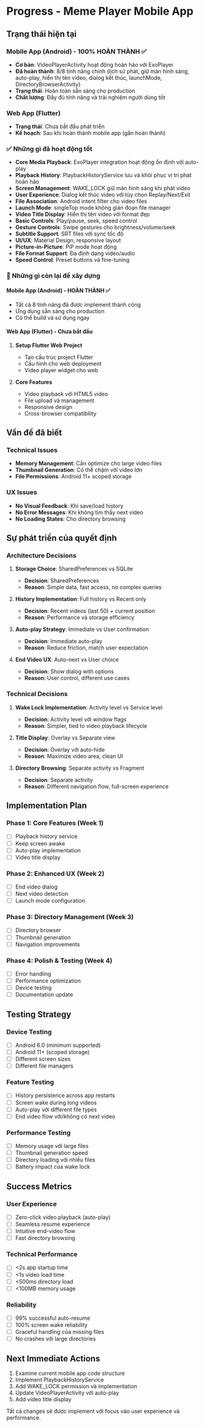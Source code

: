 # Progress - Meme Player Mobile App

## Trạng thái hiện tại

### Mobile App (Android) - 100% HOÀN THÀNH ✅
- **Cơ bản**: VideoPlayerActivity hoạt động hoàn hảo với ExoPlayer
- **Đã hoàn thành**: 8/8 tính năng chính (lịch sử phát, giữ màn hình sáng, auto-play, hiển thị tên video, dialog kết thúc, launchMode, DirectoryBrowserActivity)
- **Trạng thái**: Hoàn toàn sẵn sàng cho production
- **Chất lượng**: Đầy đủ tính năng và trải nghiệm người dùng tốt

### Web App (Flutter)
- **Trạng thái**: Chưa bắt đầu phát triển
- **Kế hoạch**: Sau khi hoàn thành mobile app (gần hoàn thành)

### ✅ Những gì đã hoạt động tốt
- **Core Media Playback**: ExoPlayer integration hoạt động ổn định với auto-play
- **Playback History**: PlaybackHistoryService lưu và khôi phục vị trí phát hoàn hảo
- **Screen Management**: WAKE_LOCK giữ màn hình sáng khi phát video
- **User Experience**: Dialog kết thúc video với tùy chọn Replay/Next/Exit
- **File Association**: Android intent filter cho video files
- **Launch Mode**: singleTop mode không gián đoạn file manager
- **Video Title Display**: Hiển thị tên video với format đẹp
- **Basic Controls**: Play/pause, seek, speed control
- **Gesture Controls**: Swipe gestures cho brightness/volume/seek
- **Subtitle Support**: SRT files với sync tốc độ
- **UI/UX**: Material Design, responsive layout
- **Picture-in-Picture**: PiP mode hoạt động
- **File Format Support**: Đa định dạng video/audio
- **Speed Control**: Preset buttons và fine-tuning

### 🔄 Những gì còn lại để xây dựng

#### Mobile App (Android) - HOÀN THÀNH ✅
- Tất cả 8 tính năng đã được implement thành công
- Ứng dụng sẵn sàng cho production
- Có thể build và sử dụng ngay

#### Web App (Flutter) - Chưa bắt đầu
1. **Setup Flutter Web Project**
   - Tạo cấu trúc project Flutter
   - Cấu hình cho web deployment
   - Video player widget cho web

2. **Core Features**
   - Video playback với HTML5 video
   - File upload và management
   - Responsive design
   - Cross-browser compatibility

## Vấn đề đã biết

### Technical Issues
- **Memory Management**: Cần optimize cho large video files
- **Thumbnail Generation**: Có thể chậm với video lớn
- **File Permissions**: Android 11+ scoped storage

### UX Issues
- **No Visual Feedback**: Khi save/load history
- **No Error Messages**: Khi không tìm thấy next video
- **No Loading States**: Cho directory browsing

## Sự phát triển của quyết định

### Architecture Decisions
1. **Storage Choice**: SharedPreferences vs SQLite
   - **Decision**: SharedPreferences
   - **Reason**: Simple data, fast access, no complex queries

2. **History Implementation**: Full history vs Recent only
   - **Decision**: Recent videos (last 50) + current position
   - **Reason**: Performance và storage efficiency

3. **Auto-play Strategy**: Immediate vs User confirmation
   - **Decision**: Immediate auto-play
   - **Reason**: Reduce friction, match user expectation

4. **End Video UX**: Auto-next vs User choice
   - **Decision**: Show dialog with options
   - **Reason**: User control, different use cases

### Technical Decisions
1. **Wake Lock Implementation**: Activity level vs Service level
   - **Decision**: Activity level với window flags
   - **Reason**: Simpler, tied to video playback lifecycle

2. **Title Display**: Overlay vs Separate view
   - **Decision**: Overlay với auto-hide
   - **Reason**: Maximize video area, clean UI

3. **Directory Browsing**: Separate activity vs Fragment
   - **Decision**: Separate activity
   - **Reason**: Different navigation flow, full-screen experience

## Implementation Plan

### Phase 1: Core Features (Week 1)
- [ ] Playback history service
- [ ] Keep screen awake
- [ ] Auto-play implementation
- [ ] Video title display

### Phase 2: Enhanced UX (Week 2)
- [ ] End video dialog
- [ ] Next video detection
- [ ] Launch mode configuration

### Phase 3: Directory Management (Week 3)
- [ ] Directory browser
- [ ] Thumbnail generation
- [ ] Navigation improvements

### Phase 4: Polish & Testing (Week 4)
- [ ] Error handling
- [ ] Performance optimization
- [ ] Device testing
- [ ] Documentation update

## Testing Strategy

### Device Testing
- [ ] Android 6.0 (minimum supported)
- [ ] Android 11+ (scoped storage)
- [ ] Different screen sizes
- [ ] Different file managers

### Feature Testing
- [ ] History persistence across app restarts
- [ ] Screen wake during long videos
- [ ] Auto-play với different file types
- [ ] End video flow với/không có next video

### Performance Testing
- [ ] Memory usage với large files
- [ ] Thumbnail generation speed
- [ ] Directory loading với nhiều files
- [ ] Battery impact của wake lock

## Success Metrics

### User Experience
- [ ] Zero-click video playback (auto-play)
- [ ] Seamless resume experience
- [ ] Intuitive end-video flow
- [ ] Fast directory browsing

### Technical Performance
- [ ] <2s app startup time
- [ ] <1s video load time
- [ ] <500ms directory load
- [ ] <100MB memory usage

### Reliability
- [ ] 99% successful auto-resume
- [ ] 100% screen wake reliability
- [ ] Graceful handling của missing files
- [ ] No crashes với large directories

## Next Immediate Actions
1. Examine current mobile app code structure
2. Implement PlaybackHistoryService
3. Add WAKE_LOCK permission và implementation
4. Update VideoPlayerActivity với auto-play
5. Add video title display

Tất cả changes sẽ được implement với focus vào user experience và performance.